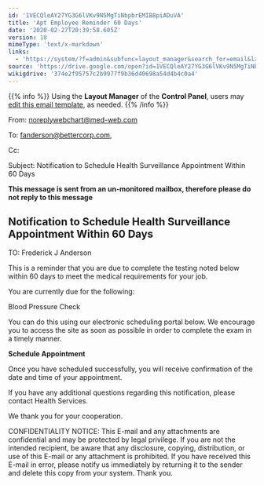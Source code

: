 ```yaml
---
id: '1VECQleAY27YG3G6lVKv9N5MgTiNbpbrEMIB8piADuVA'
title: 'Apt Employee Reminder 60 Days'
date: '2020-02-27T20:39:58.605Z'
version: 18
mimeType: 'text/x-markdown'
links:
  - 'https://system/?f=admin&subfunc=layout_manager&search_for=email&layout_search=Go&lv_layout_manager_limit=0&opp=edit&doc_type=EER60&old_module=Email&old_name=Apt+Employee+Reminder+60+Days&active=0'
source: 'https://drive.google.com/open?id=1VECQleAY27YG3G6lVKv9N5MgTiNbpbrEMIB8piADuVA'
wikigdrive: '374e2f95757c2b9977f9b36d40698a54d4b4c0a4'
---
```

{{% info %}}
Using the **Layout Manager** of the **Control Panel**, users may [edit this email template](https://system/?f=admin&subfunc=layout_manager&search_for=email&layout_search=Go&lv_layout_manager_limit=0&opp=edit&doc_type=EER60&old_module=Email&old_name=Apt+Employee+Reminder+60+Days&active=0), as needed.
{{% /info %}}

From: noreplywebchart@med-web.com

To: fanderson@bettercorp.com,

Cc:

Subject: Notification to Schedule Health Surveillance Appointment Within 60 Days

****This message is sent from an un-monitored mailbox, therefore please do not reply to this message****

## Notification to Schedule Health Surveillance Appointment Within 60 Days

TO: Frederick J Anderson

This is a reminder that you are due to complete the testing noted below within 60 days to meet the medical requirements for your job.

You are currently due for the following:

Blood Pressure Check

You can do this using our electronic scheduling portal below. We encourage you to access the site as soon as possible in order to complete the exam in a timely manner.

**Schedule Appointment**

Once you have scheduled successfully, you will receive confirmation of the date and time of your appointment.

If you have any additional questions regarding this notification, please contact Health Services.

We thank you for your cooperation.

CONFIDENTIALITY NOTICE: This E-mail and any attachments are confidential and may be protected by legal privilege. If you are not the intended recipient, be aware that any disclosure, copying, distribution, or use of this E-mail or any attachment is prohibited. If you have received this E-mail in error, please notify us immediately by returning it to the sender and delete this copy from your system. Thank you.
